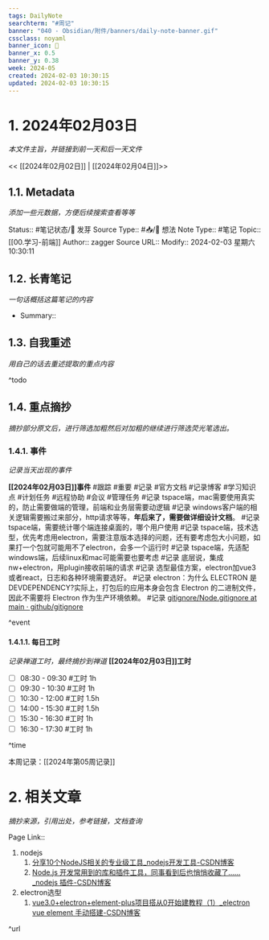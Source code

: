 ```yaml
---
tags: DailyNote
searchterm: "#周记"
banner: "040 - Obsidian/附件/banners/daily-note-banner.gif"
cssclass: noyaml
banner_icon: 💌
banner_x: 0.5
banner_y: 0.38
week: 2024-05
created: 2024-02-03 10:30:15
updated: 2024-02-03 10:30:15
---
```


# 1. 2024年02月03日

_本文件主旨，并链接到前一天和后一天文件_

<< [[2024年02月02日]] | [[2024年02月04日]]>>

## 1.1. Metadata

_添加一些元数据，方便后续搜索查看等等_

Status:: #笔记状态/🌱 发芽
Source Type:: #📥/💭 想法 
Note Type:: #笔记
Topic:: [[00.学习-前端]]
Author:: zagger
Source URL::
Modify:: 2024-02-03 星期六 10:30:11

## 1.2. 长青笔记

_一句话概括这篇笔记的内容_

- Summary::

## 1.3. 自我重述

_用自己的话去重述提取的重点内容_

^todo

## 1.4. 重点摘抄

_摘抄部分原文后，进行筛选加粗然后对加粗的继续进行筛选荧光笔选出。_

### 1.4.1. 事件

_记录当天出现的事件_

**[[2024年02月03日]]事件** 
#跟踪 #重要 #记录 #官方文档 #记录博客 #学习知识点 #计划任务 #远程协助 #会议 #管理任务
#记录 tspace端，mac需要使用真实的，防止需要做端的管理，前端和业务层需要动逻辑
#记录 windows客户端的相关逻辑需要搬过来部分，http请求等等，**年后来了，需要做详细设计文档**。
#记录 tspace端，需要统计哪个端连接桌面的，哪个用户使用
#记录 tspace端，技术选型，优先考虑用electron，需要注意版本选择的问题，还有要考虑包大小问题，如果打一个包就可能用不了electron，会多一个运行时
#记录 tspace端，先适配windows端，后续linux和mac可能需要也要考虑
#记录 底层说，集成nw+electron，用plugin接收前端的请求
#记录 选型最佳方案，electron加vue3或者react，日志和各种环境需要选好。
#记录 electron：为什么 ELECTRON 是 DEVDEPENDENCY?实际上，打包后的应用本身会包含 Electron 的二进制文件，因此不需要将 Electron 作为生产环境依赖。
#记录 [gitignore/Node.gitignore at main · github/gitignore](https://github.com/github/gitignore/blob/main/Node.gitignore)

^event

#### 1.4.1.1. 每日工时

_记录禅道工时，最终摘抄到禅道_
**[[2024年02月03日]]工时**
- [ ] 08:30 - 09:30 #工时  1h
- [ ] 09:30 - 10:30 #工时  1h
- [ ] 10:30 - 12:00 #工时  1.5h
- [ ] 14:00 - 15:30 #工时  1.5h
- [ ] 15:30 - 16:30 #工时  1h
- [ ] 16:30 - 17:30 #工时  1h

^time

本周记录：[[2024年第05周记录]]

# 2. 相关文章

_摘抄来源，引用出处，参考链接，文档查询_

Page Link::
1. nodejs
	1. [分享10个NodeJS相关的专业级工具_nodejs开发工具-CSDN博客](https://blog.csdn.net/m0_53850749/article/details/131906967)
	2. [Node.js 开发常用到的库和插件工具，同事看到后也悄悄收藏了……_nodejs 插件-CSDN博客](https://blog.csdn.net/mp817/article/details/131244886)
2. electron选型
	1. [vue3.0+electron+element-plus项目搭从0开始建教程（1）_electron vue element 手动搭建-CSDN博客](https://blog.csdn.net/AngerJava/article/details/124297282)

^url
